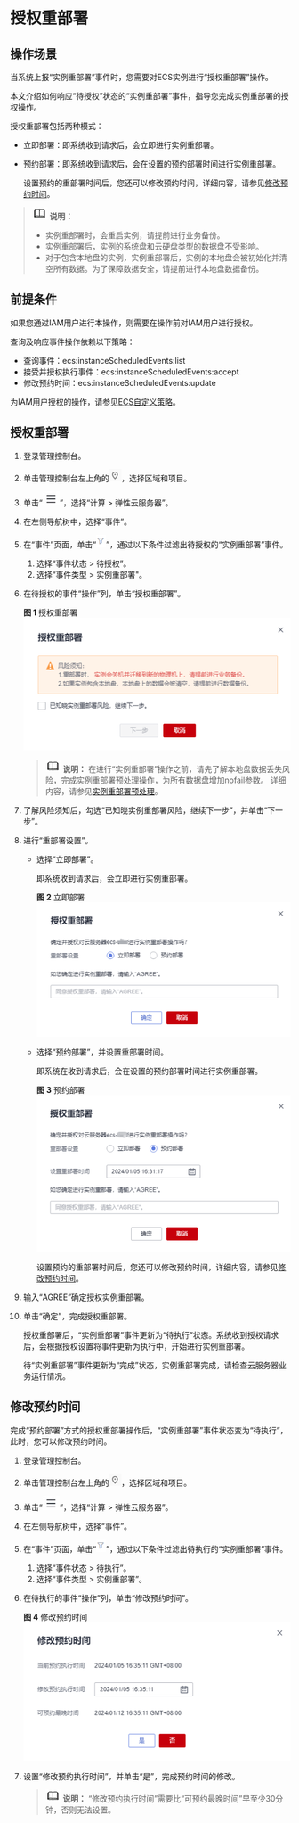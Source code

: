 # 授权重部署<a name="ecs_03_2310"></a>

## 操作场景<a name="section117378514391"></a>

当系统上报“实例重部署”事件时，您需要对ECS实例进行“授权重部署”操作。

本文介绍如何响应“待授权”状态的“实例重部署”事件，指导您完成实例重部署的授权操作。

授权重部署包括两种模式：

-   立即部署：即系统收到请求后，会立即进行实例重部署。
-   预约部署：即系统收到请求后，会在设置的预约部署时间进行实例重部署。

    设置预约的重部署时间后，您还可以修改预约时间，详细内容，请参见[修改预约时间](#section17271841579)。

>![](public_sys-resources/icon-note.gif) **说明：** 
>-   实例重部署时，会重启实例，请提前进行业务备份。
>-   实例重部署后，实例的系统盘和云硬盘类型的数据盘不受影响。
>-   对于包含本地盘的实例，实例重部署后，实例的本地盘会被初始化并清空所有数据。为了保障数据安全，请提前进行本地盘数据备份。

## 前提条件<a name="section15642135043816"></a>

如果您通过IAM用户进行本操作，则需要在操作前对IAM用户进行授权。

查询及响应事件操作依赖以下策略：

-   查询事件：ecs:instanceScheduledEvents:list
-   接受并授权执行事件：ecs:instanceScheduledEvents:accept
-   修改预约时间：ecs:instanceScheduledEvents:update

为IAM用户授权的操作，请参见[ECS自定义策略](ECS自定义策略.md)。

## 授权重部署<a name="section1731115823915"></a>

1.  登录管理控制台。
2.  单击管理控制台左上角的![](figures/icon-region.png)，选择区域和项目。
3.  单击“![](figures/service-list-55.jpg)”，选择“计算 \> 弹性云服务器”。
4.  在左侧导航树中，选择“事件”。

1.  在“事件”页面，单击“![](figures/icon-filter-56.png)”，通过以下条件过滤出待授权的“实例重部署”事件。
    1.  选择“事件状态 \> 待授权”。
    2.  选择“事件类型 \> 实例重部署"。

2.  在待授权的事件“操作”列，单击“授权重部署”。

    **图 1**  授权重部署<a name="fig185165413296"></a>  
    ![](figures/授权重部署-57.png "授权重部署-57")

    >![](public_sys-resources/icon-note.gif) **说明：** 
    >在进行“实例重部署”操作之前，请先了解本地盘数据丢失风险，完成实例重部署预处理操作，为所有数据盘增加nofail参数。
    >详细内容，请参见[实例重部署预处理](实例重部署预处理.md)。

3.  了解风险须知后，勾选“已知晓实例重部署风险，继续下一步”，并单击“下一步”。
4.  进行“重部署设置”。
    -   选择“立即部署”。

        即系统收到请求后，会立即进行实例重部署。

        **图 2**  立即部署<a name="fig1476835519305"></a>  
        ![](figures/立即部署.png "立即部署")

    -   选择“预约部署”，并设置重部署时间。

        即系统在收到请求后，会在设置的预约部署时间进行实例重部署。

        **图 3**  预约部署<a name="fig3560174919318"></a>  
        ![](figures/预约部署.png "预约部署")

        设置预约的重部署时间后，您还可以修改预约时间，详细内容，请参见[修改预约时间](授权重部署.md#section17271841579)。

5.  输入“AGREE”确定授权实例重部署。
6.  单击“确定”，完成授权重部署。

    授权重部署后，“实例重部署”事件更新为“待执行”状态。系统收到授权请求后，会根据授权设置将事件更新为执行中，开始进行实例重部署。

    待“实例重部署”事件更新为“完成”状态，实例重部署完成，请检查云服务器业务运行情况。

## 修改预约时间<a name="section17271841579"></a>

完成“预约部署”方式的授权重部署操作后，“实例重部署”事件状态变为“待执行”，此时，您可以修改预约时间。

1.  登录管理控制台。
2.  单击管理控制台左上角的![](figures/icon-region.png)，选择区域和项目。
3.  单击“![](figures/service-list-58.jpg)”，选择“计算 \> 弹性云服务器”。
4.  在左侧导航树中，选择“事件”。

1.  在“事件”页面，单击“![](figures/icon-filter-59.png)”，通过以下条件过滤出待执行的“实例重部署”事件。
    1.  选择“事件状态 \> 待执行”。
    2.  选择“事件类型 \> 实例重部署”。

1.  在待执行的事件“操作”列，单击“修改预约时间”。

    **图 4**  修改预约时间<a name="fig080713015376"></a>  
    ![](figures/修改预约时间-60.png "修改预约时间-60")

2.  设置“修改预约执行时间”，并单击“是”，完成预约时间的修改。

    >![](public_sys-resources/icon-note.gif) **说明：** 
    >“修改预约执行时间”需要比“可预约最晚时间”早至少30分钟，否则无法设置。

